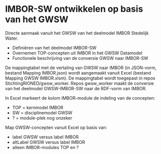 # IMBOR-SW ontwikkelen op basis van het GWSW

Directe aanmaak vanuit het GWSW van het deelmodel IMBOR Stedelijk Water.

* Definiëren van het deelmodel IMBOR-SW
* Overnemen TOP-concepten uit IMBOR in het GWSW Datamodel
* Functionele beschrijving van de conversie GWSW naar IMBOR-SW

De mappingtabel met de vertaling van GWSW naar IMBOR (in JSON-vorm, bestand Mapping IMBOR.json) wordt aangemaakt vanuit Excel (bestand Mapping GWSW IMBOR.xlsm). 
De mappingtabel wordt toegepast in repos StichtingRIONED/gwsw_worker. Repos gwsw_worker maakt de conversie van het deelmodel GWSW-IMBOR-SW naar de RDF-vorm van IMBOR.

In Excel markeert de kolom IMBOR-module de indeling van de concepten:
- TOP = kernmodel IMBOR
- SW = disciplinemodel GWSW
- ? = module-plek nog onzeker

Map GWSW-concepten vanuit Excel op basis van:
- label GWSW versus label IMBOR
- altLabel GWSW versus label IMBOR
- alleen IMBOR-modules TOP en ?
